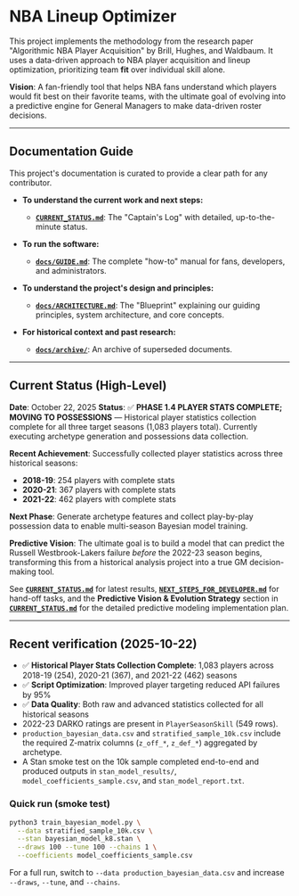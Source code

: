 # NBA Lineup Optimizer

This project implements the methodology from the research paper "Algorithmic NBA Player Acquisition" by Brill, Hughes, and Waldbaum. It uses a data-driven approach to NBA player acquisition and lineup optimization, prioritizing team **fit** over individual skill alone.

**Vision**: A fan-friendly tool that helps NBA fans understand which players would fit best on their favorite teams, with the ultimate goal of evolving into a predictive engine for General Managers to make data-driven roster decisions.

---

## Documentation Guide

This project's documentation is curated to provide a clear path for any contributor.

*   **To understand the current work and next steps:**
    *   **[`CURRENT_STATUS.md`](./CURRENT_STATUS.md)**: The "Captain's Log" with detailed, up-to-the-minute status.

*   **To run the software:**
    *   **[`docs/GUIDE.md`](./docs/GUIDE.md)**: The complete "how-to" manual for fans, developers, and administrators.

*   **To understand the project's design and principles:**
    *   **[`docs/ARCHITECTURE.md`](./docs/ARCHITECTURE.md)**: The "Blueprint" explaining our guiding principles, system architecture, and core concepts.

*   **For historical context and past research:**
    *   **[`docs/archive/`](./docs/archive/)**: An archive of superseded documents.

---

## Current Status (High-Level)

**Date**: October 22, 2025
**Status**: ✅ **PHASE 1.4 PLAYER STATS COMPLETE; MOVING TO POSSESSIONS** — Historical player statistics collection complete for all three target seasons (1,083 players total). Currently executing archetype generation and possessions data collection.

**Recent Achievement**: Successfully collected player statistics across three historical seasons:
- **2018-19**: 254 players with complete stats
- **2020-21**: 367 players with complete stats
- **2021-22**: 462 players with complete stats

**Next Phase**: Generate archetype features and collect play-by-play possession data to enable multi-season Bayesian model training.

**Predictive Vision**: The ultimate goal is to build a model that can predict the Russell Westbrook-Lakers failure *before* the 2022-23 season begins, transforming this from a historical analysis project into a true GM decision-making tool.

See **[`CURRENT_STATUS.md`](./CURRENT_STATUS.md)** for latest results, **[`NEXT_STEPS_FOR_DEVELOPER.md`](./NEXT_STEPS_FOR_DEVELOPER.md)** for hand-off tasks, and the **Predictive Vision & Evolution Strategy** section in **[`CURRENT_STATUS.md`](./CURRENT_STATUS.md)** for the detailed predictive modeling implementation plan.

---

## Recent verification (2025-10-22)

- ✅ **Historical Player Stats Collection Complete**: 1,083 players across 2018-19 (254), 2020-21 (367), and 2021-22 (462) seasons
- ✅ **Script Optimization**: Improved player targeting reduced API failures by 95%
- ✅ **Data Quality**: Both raw and advanced statistics collected for all historical seasons
- 2022-23 DARKO ratings are present in `PlayerSeasonSkill` (549 rows).
- `production_bayesian_data.csv` and `stratified_sample_10k.csv` include the required Z-matrix columns (`z_off_*`, `z_def_*`) aggregated by archetype.
- A Stan smoke test on the 10k sample completed end-to-end and produced outputs in `stan_model_results/`, `model_coefficients_sample.csv`, and `stan_model_report.txt`.

### Quick run (smoke test)

```bash
python3 train_bayesian_model.py \
  --data stratified_sample_10k.csv \
  --stan bayesian_model_k8.stan \
  --draws 100 --tune 100 --chains 1 \
  --coefficients model_coefficients_sample.csv
```

For a full run, switch to `--data production_bayesian_data.csv` and increase `--draws`, `--tune`, and `--chains`.